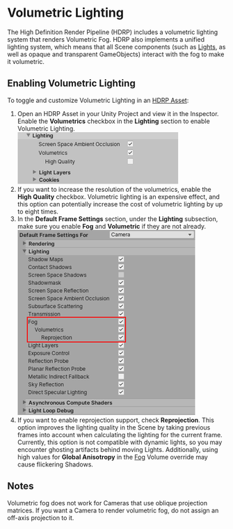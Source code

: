 # Volumetric Lighting

The High Definition Render Pipeline (HDRP) includes a volumetric lighting system that renders Volumetric Fog. HDRP also implements a unified lighting system, which means that all Scene components (such as [Lights](Light-Component.md), as well as opaque and transparent GameObjects) interact with the fog to make it volumetric.

## Enabling Volumetric Lighting

To toggle and customize Volumetric Lighting in an [HDRP Asset](HDRP-Asset.html):

1. Open an HDRP Asset in your Unity Project and view it in the Inspector. Enable the **Volumetrics** checkbox in the **Lighting** section to enable Volumetric Lighting.
   ![](Images/VolumetricLighting1.png)
2. If you want to increase the resolution of the volumetrics, enable the **High Quality** checkbox. Volumetric lighting is an expensive effect, and this option can potentially increase the cost of volumetric lighting by up to eight times.
3. In the **Default Frame Settings** section, under the **Lighting** subsection, make sure you enable **Fog** and **Volumetric** if they are not already.
   ![](Images/VolumetricLighting2.png)
4. If you want to enable reprojection support, check **Reprojection**. This option improves the lighting quality in the Scene by taking previous frames into account when calculating the lighting for the current frame. Currently, this option is not compatible with dynamic lights, so you may encounter ghosting artifacts behind moving Lights. Additionally, using high values for **Global Anisotropy** in the [Fog](Override-Fog.html) Volume override may cause flickering Shadows.

## Notes
Volumetric fog does not work for Cameras that use oblique projection matrices. If you want a Camera to render volumetric fog, do not assign an off-axis projection to it.